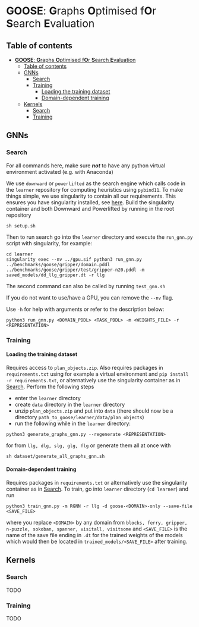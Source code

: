 # <span style="font-weight:normal">**GOOSE**: **G**raphs **O**ptimised f**O**r **S**earch **E**valuation</span>

## Table of contents
- [**GOOSE**: **G**raphs **O**ptimised f**O**r **S**earch **E**valuation](#goose-graphs-optimised-for-search-evaluation)
  - [Table of contents](#table-of-contents)
  - [GNNs](#gnns)
    - [Search](#search)
    - [Training](#training)
      - [Loading the training dataset](#loading-the-training-dataset)
      - [Domain-dependent training](#domain-dependent-training)
  - [Kernels](#kernels)
    - [Search](#search-1)
    - [Training](#training-1)

## GNNs
### Search
For all commands here, make sure ***not*** to have any python virtual environment activated (e.g. with Anaconda)

We use `downward` or `powerlifted` as the search engine which calls code in the `learner` repository for computing heuristics
using `pybind11`. To make things simple, we use singularity to contain all our requirements. This ensures you have
singularity installed, see [here](https://github.com/apptainer/singularity). Build the singularity container and both
Downward and Powerlifted by running in the root repository
```
sh setup.sh
```

Then to run search go into the `learner` directory and execute the `run_gnn.py` script with singularity, for example:
```
cd learner
singularity exec --nv ../gpu.sif python3 run_gnn.py ../benchmarks/goose/gripper/domain.pddl ../benchmarks/goose/gripper/test/gripper-n20.pddl -m saved_models/dd_llg_gripper.dt -r llg
```

The second command can also be called by running `test_gnn.sh`

If you do not want to use/have a GPU, you can remove the `--nv` flag. 

Use `-h` for help with arguments or refer to the description below:
```
python3 run_gnn.py <DOMAIN_PDDL> <TASK_PDDL> -m <WEIGHTS_FILE> -r <REPRESENTATION>
```

### Training
#### Loading the training dataset
Requires access to `plan_objects.zip`. Also requires packages in `requirements.txt` using for example a virtual environment
and `pip install -r requirements.txt`, or alternatively use the singularity container as in [Search](#search). Perform the
following steps
- enter the `learner` directory
- create `data` directory in the `learner` directory
- unzip `plan_objects.zip` and put into `data` (there should now be a directory
  `path_to_goose/learner/data/plan_objects`)
- run the following while in the  `learner` directory:
```
python3 generate_graphs_gnn.py --regenerate <REPRESENTATION>
```
for <REPRESENTATION> from `llg, dlg, slg, glg, flg` or generate them all at once with
```
sh dataset/generate_all_graphs_gnn.sh
```

#### Domain-dependent training
Requires packages in `requirements.txt` or alternatively use the singularity container as in [Search](#search). To train, go
into ```learner``` directory (`cd learner`) and run
```
python3 train_gnn.py -m RGNN -r llg -d goose-<DOMAIN>-only --save-file <SAVE_FILE>
```
where you replace `<DOMAIN>` by any domain from `blocks, ferry, gripper, n-puzzle, sokoban, spanner, visitall,
visitsome` and `<SAVE_FILE>` is the name of the save file ending in `.dt` for the trained weights of the models which
would then be located in `trained_models/<SAVE_FILE>` after training.

## Kernels
### Search
TODO
### Training
TODO